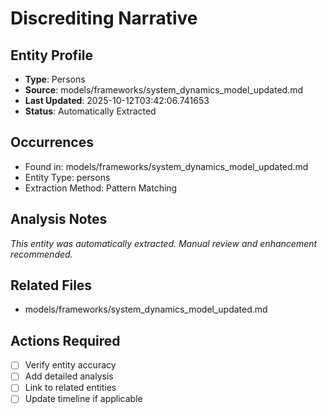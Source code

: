 # Discrediting Narrative

## Entity Profile
- **Type**: Persons
- **Source**: models/frameworks/system_dynamics_model_updated.md
- **Last Updated**: 2025-10-12T03:42:06.741653
- **Status**: Automatically Extracted

## Occurrences
- Found in: models/frameworks/system_dynamics_model_updated.md
- Entity Type: persons
- Extraction Method: Pattern Matching

## Analysis Notes
*This entity was automatically extracted. Manual review and enhancement recommended.*

## Related Files
- models/frameworks/system_dynamics_model_updated.md

## Actions Required
- [ ] Verify entity accuracy
- [ ] Add detailed analysis
- [ ] Link to related entities
- [ ] Update timeline if applicable

